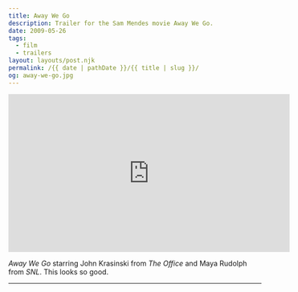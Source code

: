 ```yaml
---
title: Away We Go
description: Trailer for the Sam Mendes movie Away We Go.
date: 2009-05-26
tags: 
  - film
  - trailers
layout: layouts/post.njk
permalink: /{{ date | pathDate }}/{{ title | slug }}/
og: away-we-go.jpg
---
```


<iframe class="youtube-video" width="560" height="315" src="https://www.youtube.com/embed/v_MOfQEwJW8" title="YouTube video player" frameborder="0" allow="accelerometer; autoplay; clipboard-write; encrypted-media; gyroscope; picture-in-picture; web-share" allowfullscreen></iframe>

_Away We Go_ starring John Krasinski from _The Office_ and Maya Rudolph from _SNL_. This looks so good.

---
